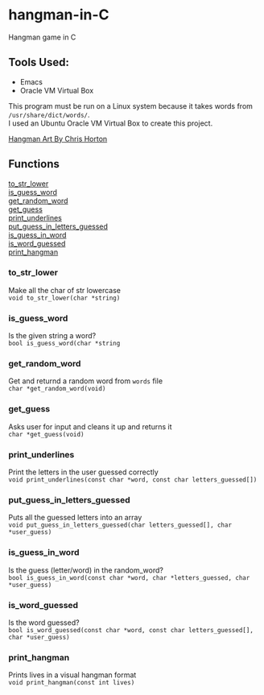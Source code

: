 # hangman-in-C
Hangman game in C

## Tools Used:
+ Emacs
+ Oracle VM Virtual Box

This program must be run on a Linux system because it takes words from `/usr/share/dict/words/`.  
I used an Ubuntu Oracle VM Virtual Box to create this project.

[Hangman Art By Chris Horton](https://gist.github.com/chrishorton/8510732aa9a80a03c829b09f12e20d9c) 

## Functions
[to_str_lower](#to_str_lower)  
[is_guess_word](#is_guess_word)  
[get_random_word](#get_random_word)  
[get_guess](#get_guess)  
[print_underlines](#print_underlines)  
[put_guess_in_letters_guessed](#put_guess_in_letters_guessed)  
[is_guess_in_word](#is_guess_in_word)  
[is_word_guessed](#is_word_guessed)  
[print_hangman](#print_hangman)  
### to_str_lower
Make all the char of str lowercase  
`void to_str_lower(char *string)`

### is_guess_word
Is the given string a word?  
`bool is_guess_word(char *string`

### get_random_word
Get and returnd a random word from `words` file  
`char *get_random_word(void)`

### get_guess
Asks user for input and cleans it up and returns it   
`char *get_guess(void)`

### print_underlines
Print the letters in the user guessed correctly  
`void print_underlines(const char *word, const char letters_guessed[])`

### put_guess_in_letters_guessed
Puts all the guessed letters into an array  
`void put_guess_in_letters_guessed(char letters_guessed[], char *user_guess)`

### is_guess_in_word
Is the guess (letter/word) in the random_word?  
`bool is_guess_in_word(const char *word, char *letters_guessed, char *user_guess)`

### is_word_guessed
Is the word guessed?  
`bool is_word_guessed(const char *word, const char letters_guessed[], char *user_guess)`

### print_hangman
Prints lives in a visual hangman format  
`void print_hangman(const int lives)`
